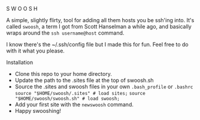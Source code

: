S W O O S H 

A simple, slightly flirty, tool for adding all them hosts you be ssh'ing into. It's called `swoosh`, a term I got from Scott Hanselman a while ago, and basically wraps around the `ssh username@host` command.

I know there's the ~/.ssh/config file but I made this for fun. Feel free to do with it what you please.

Installation
* Clone this repo to your home directory.
* Update the path to the .sites file at the top of swoosh.sh
* Source the .sites and swoosh files in your own `.bash_profile` or `.bashrc`
    `source "$HOME/swoosh/.sites" # load sites;`
    `source "$HOME/swoosh/swoosh.sh" # load swoosh;`
* Add your first site with the `newswoosh` command.
* Happy swooshing!
